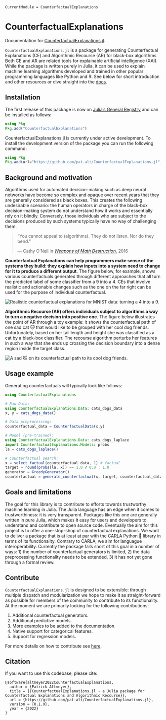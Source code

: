 ``` @meta
CurrentModule = CounterfactualExplanations
```

# CounterfactualExplanations

Documentation for [CounterfactualExplanations.jl](https://github.com/pat-alt/CounterfactualExplanations.jl).

`CounterfactualExplanations.jl` is a package for generating Counterfactual Explanations (CE) and Algorithmic Recourse (AR) for black-box algorithms. Both CE and AR are related tools for explainable artificial intelligence (XAI). While the package is written purely in Julia, it can be used to explain machine learning algorithms developed and trained in other popular programming languages like Python and R. See below for short introduction and other resources or dive straight into the [docs](https://pat-alt.github.io/CounterfactualExplanations.jl/dev).

## Installation

The first release of this package is now on [Julia’s General Registry](https://github.com/JuliaRegistries/General) and can be installed as follows:

``` julia
using Pkg
Pkg.add("CounterfactualExplanations")
```

CounterfactualExplanations.jl is currently under active development. To install the development version of the package you can run the following command:

``` julia
using Pkg
Pkg.add(url="https://github.com/pat-alt/CounterfactualExplanations.jl", rev="dev")
```

## Background and motivation

Algorithms used for automated decision-making such as deep neural networks have become so complex and opaque over recent years that they are generally considered as black boxes. This creates the following undesirable scenario: the human operators in charge of the black-box decision-making system do not understand how it works and essentially rely on it blindly. Conversely, those individuals who are subject to the decisions produced by such systems typically have no way of challenging them.

> “You cannot appeal to (algorithms). They do not listen. Nor do they bend.”
>
> — Cathy O’Neil in [*Weapons of Math Destruction*](https://en.wikipedia.org/wiki/Weapons_of_Math_Destruction), 2016

**Counterfactual Explanations can help programmers make sense of the systems they build: they explain how inputs into a system need to change for it to produce a different output**. The figure below, for example, shows various counterfactuals generated through different approaches that all turn the predicted label of some classifier from a 9 into a 4. CEs that involve realistic and actionable changes such as the one on the far right can be used for the purpose of individual counterfactual.

![Realistic counterfactual explanations for MNIST data: turning a 4 into a 9.](https://raw.githubusercontent.com/pat-alt/CounterfactualExplanations.jl/main/docs/src/examples/image/www/MNIST_9to4.png)

**Algorithmic Recourse (AR) offers individuals subject to algorithms a way to turn a negative decision into positive one**. The figure below illustrates the point of AR through a toy example: it shows the counterfactual path of one sad cat 🐱 that would like to be grouped with her cool dog friends. Unfortunately, based on her tail length and height she was classified as a cat by a black-box classifier. The recourse algorithm perturbs her features in such a way that she ends up crossing the decision boundary into a dense region inside the target class.

![A sad 🐱 on its counterfactual path to its cool dog friends.](https://raw.githubusercontent.com/pat-alt/CounterfactualExplanations.jl/main/docs/src/www/recourse_laplace.gif)

## Usage example

Generating counterfactuals will typically look like follows:

``` julia
using CounterfactualExplanations

# Raw Data:
using CounterfactualExplanations.Data: cats_dogs_data
x, y = cats_dogs_data()

# Data preprocessing:
counterfactual_data = CounterfactualData(x,y)

# Model (pre-trained):
using CounterfactualExplanations.Data: cats_dogs_laplace
import CounterfactualExplanations.Models: probs
la = cats_dogs_laplace()

# Counterfactual search:
x = select_factual(counterfactual_data, 1) # factual
target = round(probs(la, x)) == 1.0 ? 0.0 : 1.0
generator = GreedyGenerator()
counterfactual = generate_counterfactual(x, target, counterfactual_data, la, generator)
```

## Goals and limitations

The goal for this library is to contribute to efforts towards trustworthy machine learning in Julia. The Julia language has an edge when it comes to trustworthiness: it is very transparent. Packages like this one are generally written in pure Julia, which makes it easy for users and developers to understand and contribute to open source code. Eventually the aim for this project is to offer a one-stop-shop of counterfactual explanations. We want to deliver a package that is at least at par with the [CARLA](https://github.com/carla-recourse/CARLA) Python 🐍 library in terms of its functionality. Contrary to CARLA, we aim for languague interoperability. Currently the package falls short of this goal in a number of ways: 1) the number of counterfactual generators is limited, 2) the data preprocessing functionality needs to be extended, 3) it has not yet gone through a formal review.

## Contribute

`CounterfactualExplanations.jl` is designed to be extensible: through multiple dispatch and modularization we hope to make it as straight-forward as possible for members of the community to contribute to its functionality. At the moment we are primarily looking for the following contributions:

1.  Additional counterfactual generators.
2.  Additional predictive models.
3.  More examples to be added to the documentation.
4.  Native support for categorical features.
5.  Support for regression models.

For more details on how to contribute see [here](https://www.paltmeyer.com/CounterfactualExplanations.jl/dev/contributing/).

## Citation

If you want to use this codebase, please cite:

    @software{altmeyer2022CounterfactualExplanations,
      author = {Patrick Altmeyer},
      title = {{CounterfactualExplanations.jl - a Julia package for Counterfactual Explanations and Algorithmic Recourse}},
      url = {https://github.com/pat-alt/CounterfactualExplanations.jl},
      version = {0.1.0},
      year = {2022}
    }
